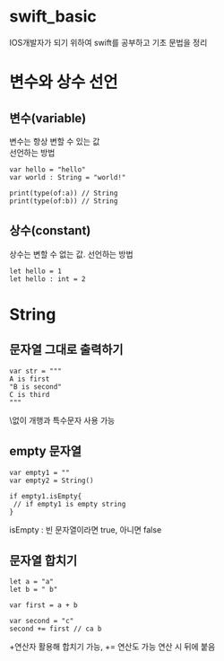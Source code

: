 # swift_basic
IOS개발자가 되기 위하여 swift를 공부하고 기초 문법을 정리

# 변수와 상수 선언

## 변수(variable)
변수는 항상 변할 수 있는 값  
선언하는 방법

```
var hello = "hello" 
var world : String = "world!"

print(type(of:a)) // String
print(type(of:b)) // String
```

## 상수(constant)
상수는 변할 수 없는 값. 
선언하는 방법  
```
let hello = 1
let hello : int = 2
```
# String
## 문자열 그대로 출력하기
```
var str = """
A is first
"B is second"
C is third
"""
```
\없이 개행과 특수문자 사용 가능

## empty 문자열
```
var empty1 = ""
var empty2 = String()

if empty1.isEmpty{
 // if empty1 is empty string
}
```
isEmpty : 빈 문자열이라면 true, 아니면 false

## 문자열 합치기
```
let a = "a"
let b = " b"

var first = a + b

var second = "c"
second += first // ca b
```
+연산자 활용해 합치기 가능, += 연산도 가능 연산 시 뒤에 붙음
